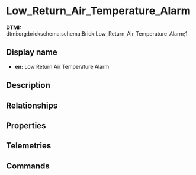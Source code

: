 # Low_Return_Air_Temperature_Alarm
**DTMI:** dtmi:org:brickschema:schema:Brick:Low_Return_Air_Temperature_Alarm;1
## Display name
- **en:** Low Return Air Temperature Alarm
## Description
## Relationships
## Properties
## Telemetries
## Commands
